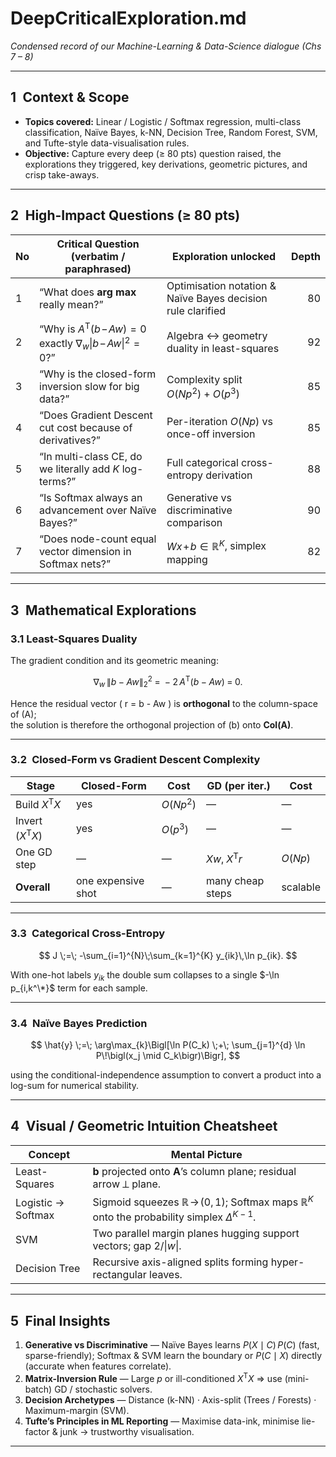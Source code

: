 # DeepCriticalExploration.md  
*Condensed record of our Machine-Learning & Data-Science dialogue (Chs 7 – 8)*  

---

## 1 Context & Scope  
- **Topics covered:** Linear / Logistic / Softmax regression, multi-class classification, Naïve Bayes, k-NN, Decision Tree, Random Forest, SVM, and Tufte-style data-visualisation rules.  
- **Objective:** Capture every deep (≥ 80 pts) question raised, the explorations they triggered, key derivations, geometric pictures, and crisp take-aways.  

---

## 2 High-Impact Questions (≥ 80 pts)  

| No | Critical Question (verbatim / paraphrased)                                         | Exploration unlocked                                           | Depth |
|----|------------------------------------------------------------------------------------|----------------------------------------------------------------|------:|
| 1 | “What does **arg max** really mean?”                                                | Optimisation notation & Naïve Bayes decision rule clarified    |  80 |
| 2 | “Why is $A^{\mathsf T}(b\!-\!Aw)=0$ exactly $\nabla_w\|b\!-\!Aw\|^{2}=0$?”           | Algebra ↔ geometry duality in least-squares                    |  92 |
| 3 | “Why is the closed-form inversion slow for big data?”                               | Complexity split $O(Np^{2}) + O(p^{3})$                        |  85 |
| 4 | “Does Gradient Descent cut cost because of derivatives?”                            | Per-iteration $O(Np)$ vs once-off inversion                    |  85 |
| 5 | “In multi-class CE, do we literally add $K$ log-terms?”                             | Full categorical cross-entropy derivation                      |  88 |
| 6 | “Is Softmax always an advancement over Naïve Bayes?”                                | Generative vs discriminative comparison                        |  90 |
| 7 | “Does node-count equal vector dimension in Softmax nets?”                           | $Wx\!+\!b \in \mathbb R^{K}$, simplex mapping                  |  82 |

---

## 3 Mathematical Explorations  

### 3.1 Least-Squares Duality  
The gradient condition and its geometric meaning:

$$
\nabla_{w}\,\lVert b - Aw\rVert_2^2
\;=\;
-2\,A^{\mathsf T}\bigl(b - Aw\bigr)
\;=\; 0 .
$$

Hence the residual vector \( r = b - Aw \) is **orthogonal** to the column-space of \(A\);  
the solution is therefore the orthogonal projection of \(b\) onto **Col(A)**.

---

### 3.2 Closed-Form vs Gradient Descent Complexity  

| Stage                         | Closed-Form | Cost              | GD (per iter.)            | Cost    |
|-------------------------------|-------------|-------------------|---------------------------|---------|
| Build $X^{\mathsf T}X$        | yes         | $O(Np^{2})$       | —                         | —       |
| Invert $(X^{\mathsf T}X)$     | yes         | $O(p^{3})$        | —                         | —       |
| One GD step                   | —           | —                 | $Xw,\;X^{\mathsf T}r$      | $O(Np)$ |
| **Overall**                   | one expensive shot | — | many cheap steps | scalable |

---

### 3.3 Categorical Cross-Entropy  

$$
J \;=\; -\sum_{i=1}^{N}\;\sum_{k=1}^{K} y_{ik}\,\ln p_{ik}.
$$  

With one-hot labels $y_{ik}$ the double sum collapses to a single $-\ln p_{i,k^\*}$ term for each sample.

---

### 3.4 Naïve Bayes Prediction  

$$
\hat{y} \;=\; \arg\max_{k}\Bigl[\ln P(C_k) \;+\; \sum_{j=1}^{d} \ln P\!\bigl(x_j \mid C_k\bigr)\Bigr],
$$  

using the conditional-independence assumption to convert a product into a log-sum for numerical stability.

---

## 4 Visual / Geometric Intuition Cheatsheet  

| Concept            | Mental Picture                                                             |
|--------------------|----------------------------------------------------------------------------|
| Least-Squares      | **b** projected onto **A**’s column plane; residual arrow ⟂ plane.         |
| Logistic → Softmax | Sigmoid squeezes $\mathbb R\!\to\!(0,1)$; Softmax maps $\mathbb R^{K}$ onto the probability simplex $\Delta^{K-1}$. |
| SVM                | Two parallel margin planes hugging support vectors; gap $2/\|w\|$.        |
| Decision Tree      | Recursive axis-aligned splits forming hyper-rectangular leaves.            |

---

## 5 Final Insights  

1. **Generative vs Discriminative** — Naïve Bayes learns $P(X\mid C)\,P(C)$ (fast, sparse-friendly); Softmax & SVM learn the boundary or $P(C\mid X)$ directly (accurate when features correlate).  
2. **Matrix-Inversion Rule** — Large $p$ or ill-conditioned $X^{\mathsf T}X$ ⇒ use (mini-batch) GD / stochastic solvers.  
3. **Decision Archetypes** — Distance (k-NN) · Axis-split (Trees / Forests) · Maximum-margin (SVM).  
4. **Tufte’s Principles in ML Reporting** — Maximise data-ink, minimise lie-factor & junk → trustworthy visualisation.

---
